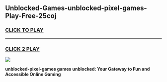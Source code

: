 
## Unblocked-Games-unblocked-pixel-games-Play-Free-25coj
<h3>
<a href="https://premium76.site?title=unblocked-pixel-games&ref=18A1">CLICK TO PLAY</a></h3>
<hr>

<h3>
<a href="https://premium76.site?title=unblocked-pixel-games&ref=18A1">CLICK 2 PLAY</a>
  
</h3>

<a href="https://premium76.site?title=unblocked-pixel-games&ref=18A1"><img src="https://clearcache.store/games.png"></a>


**unblocked-pixel-games games unblocked: Your Gateway to Fun and Accessible Online Gaming**
